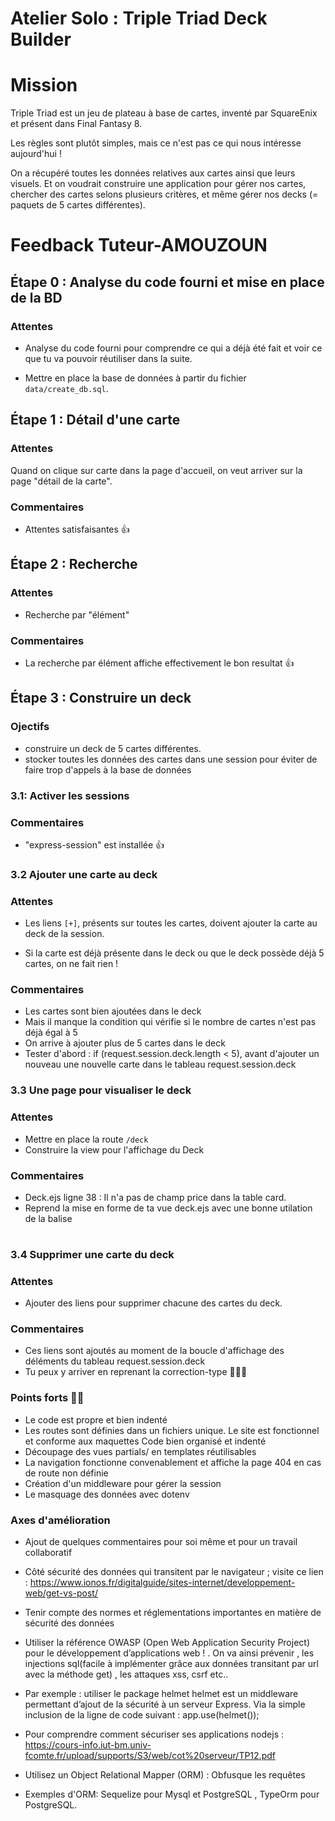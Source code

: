 # Atelier Solo : Triple Triad Deck Builder

# Mission

Triple Triad est un jeu de plateau à base de cartes, inventé par SquareEnix et présent dans Final Fantasy 8.

Les règles sont plutôt simples, mais ce n'est pas ce qui nous intéresse aujourd'hui !

On a récupéré toutes les données relatives aux cartes ainsi que leurs visuels. Et on voudrait construire une application pour gérer nos cartes, chercher des cartes selons plusieurs critères, et même gérer nos decks (= paquets de 5 cartes différentes).

# Feedback Tuteur-AMOUZOUN

## Étape 0 : Analyse du code fourni et mise en place de la BD

### Attentes

- Analyse du code fourni pour comprendre ce qui a déjà été fait et voir ce que tu va pouvoir réutiliser dans la suite.

- Mettre en place la base de données à partir du fichier `data/create_db.sql`.

## Étape 1 : Détail d'une carte

### Attentes

Quand on clique sur carte dans la page d'accueil, on veut arriver sur la page "détail de la carte".

### Commentaires

- Attentes satisfaisantes 👍

## Étape 2 : Recherche

### Attentes

- Recherche par "élément"

### Commentaires

- La recherche par élément affiche effectivement le bon resultat 👍

## Étape 3 : Construire un deck

### Ojectifs

- construire un deck de 5 cartes différentes.
- stocker toutes les données des cartes dans une session
pour éviter de faire trop d'appels à la base de données

### 3.1: Activer les sessions

### Commentaires

- "express-session" est installée 👍

### 3.2 Ajouter une carte au deck

### Attentes

- Les liens `[+]`, présents sur toutes les cartes, doivent ajouter la carte au deck de la session.

- Si la carte est déjà présente dans le deck ou que le deck possède déjà 5 cartes, on ne fait rien !

### Commentaires

- Les cartes sont bien ajoutées dans le deck
- Mais il manque la condition qui vérifie si le nombre de cartes n'est pas déjà égal à 5
- On arrive à ajouter plus de 5 cartes dans le deck
- Tester d'abord :  if (request.session.deck.length < 5), avant
d'ajouter un nouveau une nouvelle carte dans le tableau request.session.deck

### 3.3 Une page pour visualiser le deck

### Attentes

- Mettre  en place la route `/deck`
- Construire  la view pour l'affichage du Deck

### Commentaires

- Deck.ejs ligne 38 : Il n'a pas de champ price dans la table card.
- Reprend la mise en forme de ta vue deck.ejs avec une bonne utilation de la balise <table></table>

### 3.4 Supprimer une carte du deck

### Attentes

- Ajouter des liens pour supprimer chacune des cartes du deck.

### Commentaires

- Ces liens sont ajoutés au moment de la boucle d'affichage des déléments du tableau request.session.deck
- Tu peux y arriver en reprenant la correction-type 🤗🤗🤗

### Points forts 💪💪

- Le code est propre et bien indenté
- Les routes sont définies dans un fichiers unique.
Le site est fonctionnel et conforme aux maquettes
Code bien organisé et indenté
- Découpage des vues partials/ en templates réutilisables
- La navigation fonctionne convenablement et affiche la page 404 en cas de route non définie
- Création d'un middleware pour gérer la session
- Le masquage des données avec dotenv

### Axes d'amélioration

- Ajout de quelques commentaires pour soi même et pour un travail collaboratif
- Côté sécurité des données qui transitent par le navigateur ;
visite ce lien : <https://www.ionos.fr/digitalguide/sites-internet/developpement-web/get-vs-post/>

- Tenir compte des normes et réglementations importantes en matière de sécurité des données
- Utiliser la référence OWASP (Open Web Application Security Project)
pour le développement d’applications web ! . On va ainsi prévenir , les injections sql(facile à implémenter
grâce aux données transitant par url avec la méthode get) , les attaques xss, csrf etc..

- Par exemple : utiliser le package helmet
helmet est un middleware permettant d’ajout de la sécurité à un serveur Express. Via la simple inclusion de la ligne de code suivant :
app.use(helmet());
- Pour comprendre comment sécuriser ses applications nodejs : <https://cours-info.iut-bm.univ-fcomte.fr/upload/supports/S3/web/cot%20serveur/TP12.pdf>

- Utilisez un Object Relational Mapper (ORM) : Obfusque les requêtes
- Exemples d'ORM: Sequelize pour Mysql et PostgreSQL , TypeOrm pour PostgreSQL.
